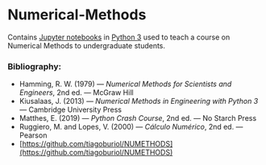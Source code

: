 # Numerical-Methods
Contains [Jupyter
notebooks](https://jupyter-notebook.readthedocs.io/en/stable/) in
[Python 3](https://www.python.org/) used to teach a course on Numerical
Methods to undergraduate students. 

### Bibliography:
* Hamming, R. W. (1979) — _Numerical Methods for Scientists and Engineers_, 2nd
  ed. — McGraw Hill
* Kiusalaas, J. (2013) — _Numerical Methods in Engineering with Python 3_ —
  Cambridge University Press
* Matthes, E. (2019) — _Python Crash Course_, 2nd ed. — No Starch Press
* Ruggiero, M. and Lopes, V. (2000) — _Cálculo Numérico_, 2nd ed. — Pearson
* [https://github.com/tiagoburiol/NUMETHODS](https://github.com/tiagoburiol/NUMETHODS)
